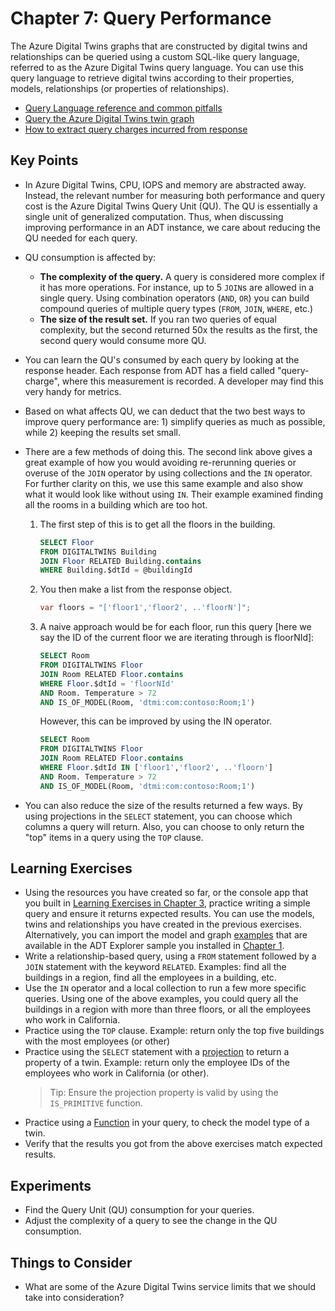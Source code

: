 # Chapter 7: Query Performance

The Azure Digital Twins graphs that are constructed by digital twins and relationships can be queried using a custom SQL-like query language, referred to as the Azure Digital Twins query language. You can use this query language to retrieve digital twins according to their properties, models, relationships (or properties of relationships).

- [Query Language reference and common pitfalls](https://docs.microsoft.com/en-us/azure/digital-twins/concepts-query-language)
- [Query the Azure Digital Twins twin graph](https://docs.microsoft.com/en-us/azure/digital-twins/how-to-query-graph)
- [How to extract query charges incurred from response](https://docs.microsoft.com/en-us/azure/digital-twins/concepts-query-units)

## Key Points

- In Azure Digital Twins, CPU, IOPS and memory are abstracted away. Instead, the relevant number for measuring both performance and query cost is the Azure Digital Twins Query Unit (QU). The QU is essentially a single unit of generalized computation. Thus, when discussing improving performance in an ADT instance, we care about reducing the QU needed for each query.
- QU consumption is affected by:
  - **The complexity of the query.** A query is considered more complex if it has more operations. For instance, up to 5 `JOIN`s are allowed in a single query. Using combination operators (`AND`, `OR`) you can build compound queries of multiple query types (`FROM`, `JOIN`, `WHERE`, etc.)
  - **The size of the result set.** If you ran two queries of equal complexity, but the second returned 50x the results as the first, the second query would consume more QU.
- You can learn the QU's consumed by each query by looking at the response header. Each response from ADT has a field called "query-charge", where this measurement is recorded. A developer may find this very handy for metrics.
- Based on what affects QU, we can deduct that the two best ways to improve query performance are: 1) simplify queries as much as possible, while 2) keeping the results set small.
- There are a few methods of doing this. The second link above gives a great example of how you would avoiding re-rerunning queries or overuse of the `JOIN` operator by using collections and the `IN` operator. For further clarity on this, we use this same example and also show what it would look like without using `IN`. Their example examined finding all the rooms in a building which are too hot.
  1. The first step of this is to get all the floors in the building.

      ```SQL
      SELECT Floor
      FROM DIGITALTWINS Building
      JOIN Floor RELATED Building.contains
      WHERE Building.$dtId = @buildingId
      ```

  2. You then make a list from the response object.

      ```C#
      var floors = "['floor1','floor2', ..'floorN']"; 
      ```

  3. A naive approach would be for each floor, run this query [here we say the ID of the current floor we are iterating through is floorNId]:

      ``` SQL
      SELECT Room
      FROM DIGITALTWINS Floor
      JOIN Room RELATED Floor.contains
      WHERE Floor.$dtId = 'floorNId'
      AND Room. Temperature > 72
      AND IS_OF_MODEL(Room, 'dtmi:com:contoso:Room;1')
      ```

      However, this can be improved by using the IN operator.

      ```SQL
      SELECT Room
      FROM DIGITALTWINS Floor
      JOIN Room RELATED Floor.contains
      WHERE Floor.$dtId IN ['floor1','floor2', ..'floorn']
      AND Room. Temperature > 72
      AND IS_OF_MODEL(Room, 'dtmi:com:contoso:Room;1')
      ```

- You can also reduce the size of the results returned a few ways. By using projections in the `SELECT` statement, you can choose which columns a query will return. Also, you can choose to only return the "top" items in a query using the `TOP` clause.

## Learning Exercises

- Using the resources you have created so far, or the console app that you built in [Learning Exercises in Chapter 3](03-sdks-and-apis.md), practice writing a simple query and ensure it returns expected results. You can use the models, twins and relationships you have created in the previous exercises. Alternatively, you can import the model and graph [examples](https://github.com/Azure-Samples/digital-twins-explorer/tree/master/client/examples) that are available in the ADT Explorer sample you installed in [Chapter 1](01-adt-overview.md).
- Write a relationship-based query, using a `FROM` statement followed by a `JOIN` statement with the keyword `RELATED`. Examples: find all the buildings in a region, find all the employees in a building, etc.
- Use the `IN` operator and a local collection to run a few more specific queries. Using one of the above examples, you could query all the buildings in a region with more than three floors, or all the employees who work in California.
- Practice using the `TOP` clause. Example: return only the top five buildings with the most employees (or other)
- Practice using the `SELECT` statement with a [projection](https://docs.microsoft.com/en-us/azure/digital-twins/how-to-query-graph#filter-results-specify-return-set-with-projections) to return a property of a twin. Example: return only the employee IDs of the employees who work in California (or other).
  > Tip: Ensure the projection property is valid by using the `IS_PRIMITIVE` function.
- Practice using a [Function](https://docs.microsoft.com/en-us/azure/digital-twins/concepts-query-language#functions) in your query, to check the model type of a twin.
- Verify that the results you got from the above exercises match expected results.

## Experiments

- Find the Query Unit (QU) consumption for your queries.
- Adjust the complexity of a query to see the change in the QU consumption.

## Things to Consider

- What are some of the Azure Digital Twins service limits that we should take into consideration?
